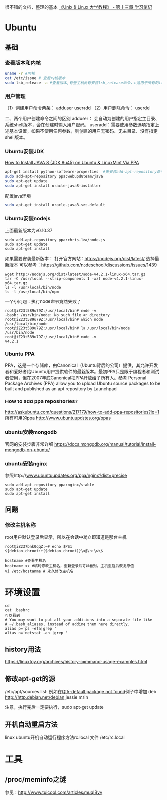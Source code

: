 
很不错的文档，整理的基本
[《Unix & Linux 大学教程》 - 第十三章 学习笔记](http://su1216.iteye.com/blog/1631238)
# Ubuntu
## 基础
### 查看版本和内核
```bash
uname -r #内核
cat /etc/issue # 查看内核版本
sudo lsb_release -a #查看版本,有些主机没有安装lsb_release命令，c适用于所有的linux，Centos、UbuntuRedhat、SuSE、Debian等发行版。
```

### 用户管理

（1）创建用户命令两条：
adduser
useradd
（2）用户删除命令：
userdel

二、两个用户创建命令之间的区别
adduser： 会自动为创建的用户指定主目录、系统shell版本，会在创建时输入用户密码。
useradd：需要使用参数选项指定上述基本设置，如果不使用任何参数，则创建的用户无密码、无主目录、没有指定shell版本。



### Ubuntu安装JDK
[How to Install JAVA 8 (JDK 8u45) on Ubuntu & LinuxMint Via PPA](http://tecadmin.net/install-oracle-java-8-jdk-8-ubuntu-via-ppa/)

```bash
apt-get install python-software-properties  #先安装add-apt-repository命令
sudo add-apt-repository ppa:webupd8team/java
sudo apt-get update
sudo apt-get install oracle-java8-installer
```

配置java环境

```bash
sudo apt-get install oracle-java8-set-default
```


### Ubuntu安装nodejs
上面最新版本为v0.10.37
```
sudo add-apt-repository ppa:chris-lea/node.js 
sudo apt-get update
sudo apt-get install 
```

如果需要安装最新版本：
打开官方网站：https://nodejs.org/dist/latest/ 选择最新版本
可以参考：https://github.com/nodeschool/discussions/issues/1439
```
wget http://nodejs.org/dist/latest/node-v4.2.1-linux-x64.tar.gz 
tar -C /usr/local --strip-components 1 -xzf node-v4.2.1-linux-x64.tar.gz
ls -l /usr/local/bin/node
ls -l /usr/local/bin/npm
```

一个小问题：执行node命令竟然失败了
```
root@iZ23t589u79Z:/usr/local/bin# node -v 
-bash: /usr/bin/node: No such file or directory
root@iZ23t589u79Z:/usr/local/bin# which node
/usr/local/bin/node
root@iZ23t589u79Z:/usr/local/bin# ln /usr/local/bin/node  /usr/bin/node
root@iZ23t589u79Z:/usr/local/bin# node -v
v4.2.1
```

### Ubuntu PPA
PPA，这是一个存储库，由Canonical（Ubuntu背后的公司）提供，其允许开发者和爱好者给Ubuntu用户提供软件的最新版本。最初PPA只是限于编程者和测试者使用，但在2007年底Canonical把PPA开放给了所有人。[参考](http://article.yeeyan.org/view/213582/193672)
Personal Package Archives (PPA) allow you to upload Ubuntu source packages to be built and published as an apt repository by Launchpad

### How to add ppa repositories? 
http://askubuntu.com/questions/217179/how-to-add-ppa-repositories?lq=1
所有可用的ppa
http://www.ubuntuupdates.org/ppas

### ubuntu安装mongodb
官网的安装步骤非常详细
https://docs.mongodb.org/manual/tutorial/install-mongodb-on-ubuntu/
### ubuntu安装nginx
参照http://www.ubuntuupdates.org/ppa/nginx?dist=precise
```
sudo add-apt-repository ppa:nginx/stable 
sudo apt-get update
sudo apt-get install 
```
## 问题
### 修改主机名称
root用户默认登录后显示，所以在会话中就立即知道是那台主机
```
root@iZ237bnk0qqZ:~# echo $PS1
${debian_chroot:+($debian_chroot)}\u@\h:\w\$
```


```
hostname #查看主机名
hostname xx #临时修改主机名，重新登录后可以看到。主机重启后恢复原值
vi /etc/hostanme # 永久修改主机名
```

# 环境设置
```
cd
cat .bashrc
可以看到
# You may want to put all your additions into a separate file like
# ~/.bash_aliases, instead of adding them here directly.
alias p='ps -efa|grep '
alias n='netstat -an |grep '
```

## history用法

https://linuxtoy.org/archives/history-command-usage-examples.html

## 修改apt-get的源
/etc/apt/sources.list:
例如在[Qt5-default package not found](http://askubuntu.com/questions/468432/qt5-default-package-not-found)例子中增加 deb http://http.debian.net/debian jessie main

注意，执行完后一定要执行，sudo apt-get update

## 开机自动重启方法
linux ubuntu开机自动运行程序方法rc.local
文件
/etc/rc.local 

# 工具
## /proc/meminfo之谜
参见：http://www.tuicool.com/articles/muqIBvy
